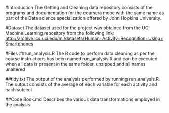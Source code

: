 #Introduction
The Getting and Cleaning data repository consists of the programs 
and documentation for the coursera mooc with the same name as part
of the Data science specialization offered by John Hopkins University. 

#Dataset
The dataset used for the project was obtained from the UCI Machine
Learning repository from the following link:
http://archive.ics.uci.edu/ml/datasets/Human+Activity+Recognition+Using+Smartphones

#Files
##run_analysis.R 
The R code to perform data cleaning as per the course instructions has been 
named run_analysis.R and can be executed when all data is present in the same
folder, unzipped and all names unaltered

##tidy.txt
The output of the analysis performed by running run_analysis.R. The output
consists of the average of each variable for each activity and each subject 

##Code Book.md
Describes the various data transformations employed in the analysis 
